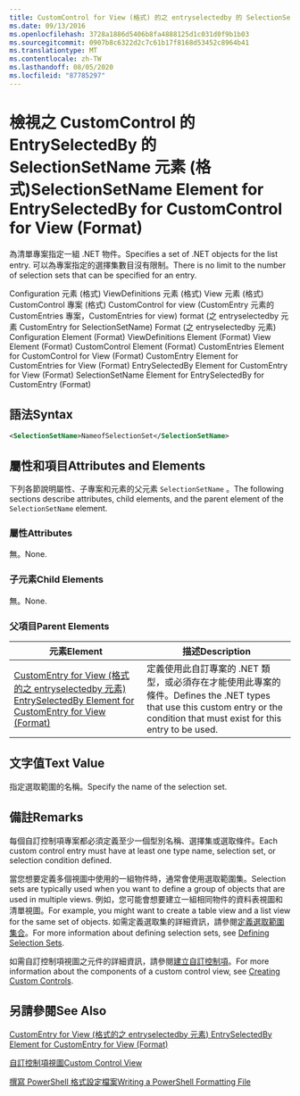 ```yaml
---
title: CustomControl for View (格式) 的之 entryselectedby 的 SelectionSetName 元素 |Microsoft Docs
ms.date: 09/13/2016
ms.openlocfilehash: 3728a1886d5406b8fa4888125d1c031d0f9b1b03
ms.sourcegitcommit: 0907b8c6322d2c7c61b17f8168d53452c8964b41
ms.translationtype: MT
ms.contentlocale: zh-TW
ms.lasthandoff: 08/05/2020
ms.locfileid: "87785297"
---
```

# <a name="selectionsetname-element-for-entryselectedby-for-customcontrol-for-view-format"></a><span data-ttu-id="ea63b-102">檢視之 CustomControl 的 EntrySelectedBy 的 SelectionSetName 元素 (格式)</span><span class="sxs-lookup"><span data-stu-id="ea63b-102">SelectionSetName Element for EntrySelectedBy for CustomControl for View (Format)</span></span>

<span data-ttu-id="ea63b-103">為清單專案指定一組 .NET 物件。</span><span class="sxs-lookup"><span data-stu-id="ea63b-103">Specifies a set of .NET objects for the list entry.</span></span> <span data-ttu-id="ea63b-104">可以為專案指定的選擇集數目沒有限制。</span><span class="sxs-lookup"><span data-stu-id="ea63b-104">There is no limit to the number of selection sets that can be specified for an entry.</span></span>

<span data-ttu-id="ea63b-105">Configuration 元素 (格式) ViewDefinitions 元素 (格式) View 元素 (格式) CustomControl 專案 (格式) CustomControl for view (CustomEntry 元素的 CustomEntries 專案，CustomEntries for view) format (之 entryselectedby 元素 CustomEntry for SelectionSetName) Format (之 entryselectedby 元素) </span><span class="sxs-lookup"><span data-stu-id="ea63b-105">Configuration Element (Format) ViewDefinitions Element (Format) View Element (Format) CustomControl Element (Format) CustomEntries Element for CustomControl for View (Format) CustomEntry Element for CustomEntries for View (Format) EntrySelectedBy Element for CustomEntry for View (Format) SelectionSetName Element for EntrySelectedBy for CustomEntry (Format)</span></span>

## <a name="syntax"></a><span data-ttu-id="ea63b-106">語法</span><span class="sxs-lookup"><span data-stu-id="ea63b-106">Syntax</span></span>

```xml
<SelectionSetName>NameofSelectionSet</SelectionSetName>
```

## <a name="attributes-and-elements"></a><span data-ttu-id="ea63b-107">屬性和項目</span><span class="sxs-lookup"><span data-stu-id="ea63b-107">Attributes and Elements</span></span>

<span data-ttu-id="ea63b-108">下列各節說明屬性、子專案和元素的父元素 `SelectionSetName` 。</span><span class="sxs-lookup"><span data-stu-id="ea63b-108">The following sections describe attributes, child elements, and the parent element of the `SelectionSetName` element.</span></span>

### <a name="attributes"></a><span data-ttu-id="ea63b-109">屬性</span><span class="sxs-lookup"><span data-stu-id="ea63b-109">Attributes</span></span>

<span data-ttu-id="ea63b-110">無。</span><span class="sxs-lookup"><span data-stu-id="ea63b-110">None.</span></span>

### <a name="child-elements"></a><span data-ttu-id="ea63b-111">子元素</span><span class="sxs-lookup"><span data-stu-id="ea63b-111">Child Elements</span></span>

<span data-ttu-id="ea63b-112">無。</span><span class="sxs-lookup"><span data-stu-id="ea63b-112">None.</span></span>

### <a name="parent-elements"></a><span data-ttu-id="ea63b-113">父項目</span><span class="sxs-lookup"><span data-stu-id="ea63b-113">Parent Elements</span></span>

|<span data-ttu-id="ea63b-114">元素</span><span class="sxs-lookup"><span data-stu-id="ea63b-114">Element</span></span>|<span data-ttu-id="ea63b-115">描述</span><span class="sxs-lookup"><span data-stu-id="ea63b-115">Description</span></span>|
|-------------|-----------------|
|[<span data-ttu-id="ea63b-116">CustomEntry for View (格式的之 entryselectedby 元素) </span><span class="sxs-lookup"><span data-stu-id="ea63b-116">EntrySelectedBy Element for CustomEntry for View (Format)</span></span>](./entryselectedby-element-for-customentry-for-customcontrol-for-view-format.md)|<span data-ttu-id="ea63b-117">定義使用此自訂專案的 .NET 類型，或必須存在才能使用此專案的條件。</span><span class="sxs-lookup"><span data-stu-id="ea63b-117">Defines the .NET types that use this custom entry or the condition that must exist for this entry to be used.</span></span>|

## <a name="text-value"></a><span data-ttu-id="ea63b-118">文字值</span><span class="sxs-lookup"><span data-stu-id="ea63b-118">Text Value</span></span>

<span data-ttu-id="ea63b-119">指定選取範圍的名稱。</span><span class="sxs-lookup"><span data-stu-id="ea63b-119">Specify the name of the selection set.</span></span>

## <a name="remarks"></a><span data-ttu-id="ea63b-120">備註</span><span class="sxs-lookup"><span data-stu-id="ea63b-120">Remarks</span></span>

<span data-ttu-id="ea63b-121">每個自訂控制項專案都必須定義至少一個型別名稱、選擇集或選取條件。</span><span class="sxs-lookup"><span data-stu-id="ea63b-121">Each custom control entry must have at least one type name, selection set, or selection condition defined.</span></span>

<span data-ttu-id="ea63b-122">當您想要定義多個視圖中使用的一組物件時，通常會使用選取範圍集。</span><span class="sxs-lookup"><span data-stu-id="ea63b-122">Selection sets are typically used when you want to define a group of objects that are used in multiple views.</span></span> <span data-ttu-id="ea63b-123">例如，您可能會想要建立一組相同物件的資料表視圖和清單視圖。</span><span class="sxs-lookup"><span data-stu-id="ea63b-123">For example, you might want to create a table view and a list view for the same set of objects.</span></span> <span data-ttu-id="ea63b-124">如需定義選取集的詳細資訊，請參閱[定義選取範圍集合](./defining-selection-sets.md)。</span><span class="sxs-lookup"><span data-stu-id="ea63b-124">For more information about defining selection sets, see [Defining Selection Sets](./defining-selection-sets.md).</span></span>

<span data-ttu-id="ea63b-125">如需自訂控制項視圖之元件的詳細資訊，請參閱[建立自訂控制項](./creating-custom-controls.md)。</span><span class="sxs-lookup"><span data-stu-id="ea63b-125">For more information about the components of a custom control view, see [Creating Custom Controls](./creating-custom-controls.md).</span></span>

## <a name="see-also"></a><span data-ttu-id="ea63b-126">另請參閱</span><span class="sxs-lookup"><span data-stu-id="ea63b-126">See Also</span></span>

[<span data-ttu-id="ea63b-127">CustomEntry for View (格式的之 entryselectedby 元素) </span><span class="sxs-lookup"><span data-stu-id="ea63b-127">EntrySelectedBy Element for CustomEntry for View (Format)</span></span>](./entryselectedby-element-for-customentry-for-customcontrol-for-view-format.md)

[<span data-ttu-id="ea63b-128">自訂控制項視圖</span><span class="sxs-lookup"><span data-stu-id="ea63b-128">Custom Control View</span></span>](./creating-custom-controls.md)

[<span data-ttu-id="ea63b-129">撰寫 PowerShell 格式設定檔案</span><span class="sxs-lookup"><span data-stu-id="ea63b-129">Writing a PowerShell Formatting File</span></span>](./writing-a-powershell-formatting-file.md)
